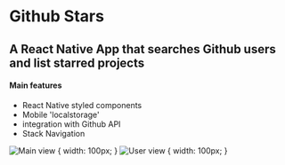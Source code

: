 # Github Stars
## A React Native App that searches Github users and list starred projects

#### Main features
- React Native styled components
- Mobile 'localstorage'
- integration with Github API
- Stack Navigation

![Main view](/../master/screenshot/users.png "Main view") { width: 100px; }
![User view](/../master/screenshot/user.png "User view") { width: 100px; }
